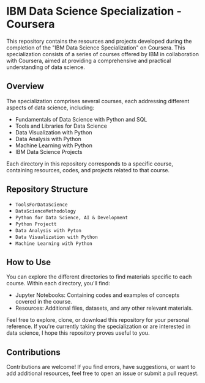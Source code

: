 # IBM Data Science Specialization - Coursera

This repository contains the resources and projects developed during the completion of the "IBM Data Science Specialization" on Coursera. This specialization consists of a series of courses offered by IBM in collaboration with Coursera, aimed at providing a comprehensive and practical understanding of data science.

## Overview

The specialization comprises several courses, each addressing different aspects of data science, including:

- Fundamentals of Data Science with Python and SQL
- Tools and Libraries for Data Science
- Data Visualization with Python
- Data Analysis with Python
- Machine Learning with Python
- IBM Data Science Projects

Each directory in this repository corresponds to a specific course, containing resources, codes, and projects related to that course.

## Repository Structure

- `ToolsForDataScience`
- `DataScienceMethodology`
- `Python for Data Science, AI & Development`
- `Python Projectt`
- `Data Analysis with Pyton`
- `Data Visualization with Python`
- `Machine Learning with Python` 

## How to Use

You can explore the different directories to find materials specific to each course. Within each directory, you'll find:

- Jupyter Notebooks: Containing codes and examples of concepts covered in the course.
- Resources: Additional files, datasets, and any other relevant materials.

Feel free to explore, clone, or download this repository for your personal reference. If you're currently taking the specialization or are interested in data science, I hope this repository proves useful to you.

## Contributions

Contributions are welcome! If you find errors, have suggestions, or want to add additional resources, feel free to open an issue or submit a pull request.
